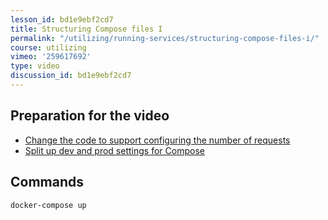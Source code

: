 ```yaml
---
lesson_id: bd1e9ebf2cd7
title: Structuring Compose files I
permalink: "/utilizing/running-services/structuring-compose-files-i/"
course: utilizing
vimeo: '259617692'
type: video
discussion_id: bd1e9ebf2cd7
---
```


## Preparation for the video
* [Change the code to support configuring the number of requests](https://github.com/learndocker/docker_examples/commit/163301a)
* [Split up dev and prod settings for Compose](https://github.com/learndocker/docker_examples/commit/b2f9127)

## Commands
```sh
docker-compose up
```
